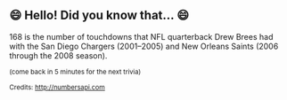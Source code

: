 ## :smile: Hello! Did you know that... :smile:
168 is the number of touchdowns that NFL quarterback Drew Brees had with the San Diego Chargers (2001–2005) and New Orleans Saints (2006 through the 2008 season).

<sup>(come back in 5 minutes for the next trivia)</sup>


<sup>Credits: http://numbersapi.com</sup>
